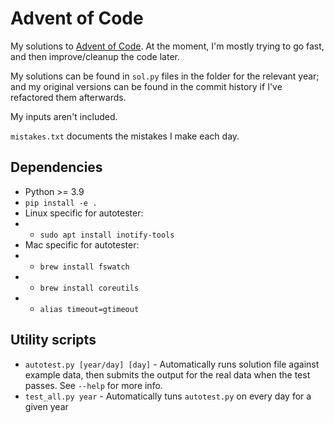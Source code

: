 # Advent of Code
My solutions to [Advent of Code](https://adventofcode.com).
At the moment, I'm mostly trying to go fast, and then improve/cleanup the code later.

My solutions can be found in `sol.py` files in the folder for the relevant year; and my original versions can be found in the commit history if I've refactored them afterwards.

My inputs aren't included.

`mistakes.txt` documents the mistakes I make each day.

## Dependencies
- Python >= 3.9
- `pip install -e .` 
- Linux specific for autotester:
- - `sudo apt install inotify-tools` 
- Mac specific for autotester:
- - `brew install fswatch` 
- - `brew install coreutils` 
- - `alias timeout=gtimeout` 

## Utility scripts
- `autotest.py [year/day] [day]` - Automatically runs solution file against example data, then submits the output for the real data when the test passes. See `--help` for more info.
- `test_all.py year` - Automatically tuns `autotest.py` on every day for a given year